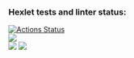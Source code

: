 ### Hexlet tests and linter status:
[![Actions Status](https://github.com/VladislavArutiunian/php-project-45/workflows/hexlet-check/badge.svg)](https://github.com/VladislavArutiunian/php-project-45/actions)
</br>
<a href="https://codeclimate.com/github/VladislavArutiunian/php-project-45/maintainability"><img src="https://api.codeclimate.com/v1/badges/cea5e68bd63097548ee6/maintainability" /></a>
</br>
<a href="https://asciinema.org/a/532892" target="_blank"><img src="https://asciinema.org/a/532892.svg" /></a>
<a href="https://asciinema.org/a/533255" target="_blank"><img src="https://asciinema.org/a/533255.svg" /></a>